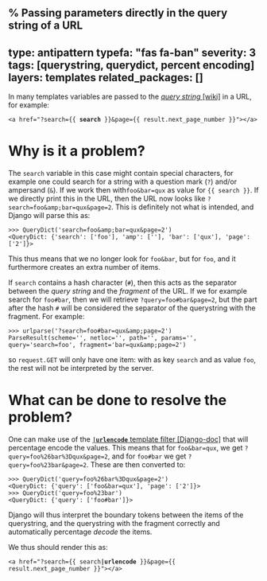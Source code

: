 % Passing parameters directly in the query string of a URL
---
type: antipattern
typefa: "fas fa-ban"
severity: 3
tags: [querystring, querydict, percent encoding]
layers: templates
related_packages: []
---

In many templates variables are passed to the [*query string* [wiki]](https://en.wikipedia.org/wiki/Query_string)
in a URL, for example:

<pre class="html"><code>&lt;a href=&quot;?search={{ <b>search</b> }}&amp;page={{ result.next_page_number }}&quot;&gt;&lt;/a&gt;</code></pre>

# Why is it a problem?

The `search` variable in this case might contain special characters, for example one could search for a string with a question
mark (`?`) and/or ampersand (`&`). If we work then with`foo&bar=qux` as value for `{{ search }}`. If we directly
print this in the URL, then the URL now looks like `?search=foo&amp;bar=qux&page=2`. This is definitely not what is intended, and
Django will parse this as:

```pycon
>>> QueryDict('search=foo&amp;bar=qux&page=2')
<QueryDict: {'search': ['foo'], 'amp': [''], 'bar': ['qux'], 'page': ['2']}>
```

This thus means that we no longer look for `foo&bar`, but for `foo`, and it furthermore creates an extra number of items.

If `search` contains a hash character (`#`), then this acts as the separator between the *query string* and the *fragment* of
the URL. If we for example search for `foo#bar`, then we will retrieve `?query=foo#bar&page=2`, but the part after the hash `#`
will be considered the separator of the querystring with the fragment. For example:

```pycon
>>> urlparse('?search=foo#bar=qux&amp;page=2')
ParseResult(scheme='', netloc='', path='', params='', query='search=foo', fragment='bar=qux&amp;page=2')
```

so `request.GET` will only have one item: with as key `search` and as value `foo`, the rest will not
be interpreted by the server.

# What can be done to resolve the problem?

One can make use of the [**`|urlencode`** template filter [Django-doc]](https://docs.djangoproject.com/en/dev/ref/templates/builtins/#urlencode)
that will percentage encode the values. This means that for `foo&bar=qux`, we get `?query=foo%26bar%3Dqux&page=2`, and for `foo#bar`
we get `?query=foo%23bar&page=2`. These are then converted to:

```pycon
>>> QueryDict('query=foo%26bar%3Dqux&page=2')
<QueryDict: {'query': ['foo&bar=qux'], 'page': ['2']}>
>>> QueryDict('query=foo%23bar')
<QueryDict: {'query': ['foo#bar']}>
```

Django will thus interpret the boundary tokens between the items of the querystring, and the querystring with the fragment correctly
and automatically percentage *decode* the items.

We thus should render this as:

<pre class="html"><code>&lt;a href=&quot;?search={{ search<b>|urlencode</b> }}&amp;page={{ result.next_page_number }}&quot;&gt;&lt;/a&gt;</code></pre>
